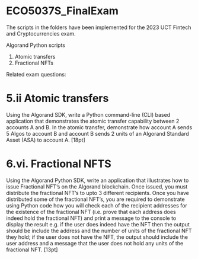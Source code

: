 # ECO5037S_FinalExam

The scripts in the folders have been implemented for the 2023 UCT Fintech and Cryptocurrencies exam.

Algorand Python scripts
1. Atomic transfers
2. Fractional NFTs

Related exam questions:

# 5.ii Atomic transfers
Using the Algorand SDK, write a Python command-line (CLI) based application that demonstrates the atomic transfer capability between 2 accounts A and B.
In the atomic transfer, demonstrate how account A sends 5 Algos to account B and account B sends 2 units of an Algorand Standard Asset (ASA) to account A. [18pt]


# 6.vi.	Fractional NFTS
Using the Algorand Python SDK, write an application that illustrates how to issue Fractional NFT’s on the Algorand blockchain. 
Once issued, you must distribute the fractional NFT’s to upto 3 different recipients. 
Once you have distributed some of the fractional NFT’s, you are required to demonstrate using Python code how you will check each of the recipient addresses 
for the existence of the fractional NFT (i.e. prove that each address does indeed hold the fractional NFT) and print a message to the console to display the result 
e.g. if the user does indeed have the NFT then the output should be include the address and the number of units of the fractional NFT they hold; if the user does not have the NFT, 
the output should include the user address and a message that the user does not hold any units of the fractional NFT. [13pt]
